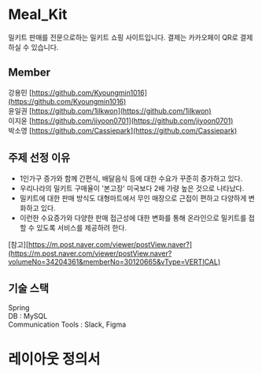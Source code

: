 # Meal_Kit
밀키트 판매를 전문으로하는 밀키트 쇼핑 사이트입니다. 결제는 카카오페이 QR로 결제하실 수 있습니다.

## Member
강용민 [https://github.com/Kyoungmin1016](https://github.com/Kyoungmin1016)  
윤일권 [https://github.com/1ilkwon](https://github.com/1ilkwon)  
이지윤 [https://github.com/jiyoon0701](https://github.com/jiyoon0701)  
박소영 [https://github.com/Cassiepark](https://github.com/Cassiepark)

## 주제 선정 이유
- 1인가구 증가와 함께 간편식, 배달음식 등에 대한 수요가 꾸준히 증가하고 있다.
- 우리나라의 밀키트 구매율이 '본고장' 미국보다 2배 가량 높은 것으로 나타났다.
- 밀키트에 대한 판매 방식도 대형마트에서 무인 매장으로 근접이 편하고 다양하게 변화하고 있다.
- 이런한 수요증가와 다양한 판매 접근성에 대한 변화를 통해 온라인으로 밀키트를 접할 수 있도록 서비스를 제공하려 한다.

[참고][https://m.post.naver.com/viewer/postView.naver?](https://m.post.naver.com/viewer/postView.naver?volumeNo=34204361&memberNo=30120665&vType=VERTICAL)

## 기술 스택
Spring  
DB : MySQL  
Communication Tools : Slack, Figma

# 레이아웃 정의서
